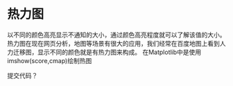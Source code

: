# 热力图

以不同的颜色高亮显示不通知的大小，通过颜色高亮程度就可以了解该值的大小。热力图在现在网页分析，地图等场景有很大的应用，我们经常在百度地图上看到人力迁移图，显示不同的颜色就是有热力图来构成。
在Matplotlib中是使用imshow(score,cmap)绘制热图

提交代码？